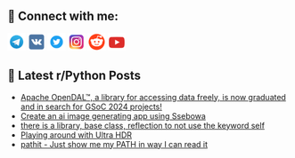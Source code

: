 ## 🔎 Connect with me:
[<img src="https://github.com/bullbesh/bullbesh/blob/main/images/Telegram.png" width="32" height="32" />](https://t.me/bullbesh)
[<img src="https://github.com/bullbesh/bullbesh/blob/main/images/VK.png" width="32" height="32" />](https://vk.com/bullbesh)
[<img src="https://github.com/bullbesh/bullbesh/blob/main/images/Twitter.png" width="32" height="32" />](https://twitter.com/bullbesh1)
[<img src="https://github.com/bullbesh/bullbesh/blob/main/images/Instagram.png" width="32" height="32" />](https://www.instagram.com/bullbesh)
[<img src="https://github.com/bullbesh/bullbesh/blob/main/images/Reddit.png" width="32" height="32" />](https://www.reddit.com/user/bullbesh)
[<img src="https://github.com/bullbesh/bullbesh/blob/main/images/YouTube.png" width="32" height="32" />](https://www.youtube.com/channel/UCtfjRs6uzgq5mfm8S06WTcg)

## 📕 Latest r/Python Posts
<!-- BLOG-POST-LIST:START -->
- [Apache OpenDAL™, a library for accessing data freely, is now graduated and in search for GSoC 2024 projects!](https://www.reddit.com/r/Python/comments/1aca2mk/apache_opendal_a_library_for_accessing_data/)
- [Create an ai image generating app using Ssebowa](https://www.reddit.com/r/Python/comments/1ac8xsm/create_an_ai_image_generating_app_using_ssebowa/)
- [there is a library, base class, reflection to not use the keyword self](https://www.reddit.com/r/Python/comments/1ac8sjq/there_is_a_library_base_class_reflection_to_not/)
- [Playing around with Ultra HDR](https://www.reddit.com/r/Python/comments/1ac8ooy/playing_around_with_ultra_hdr/)
- [pathit - Just show me my PATH in way I can read it](https://www.reddit.com/r/Python/comments/1ac7fao/pathit_just_show_me_my_path_in_way_i_can_read_it/)
<!-- BLOG-POST-LIST:END -->
